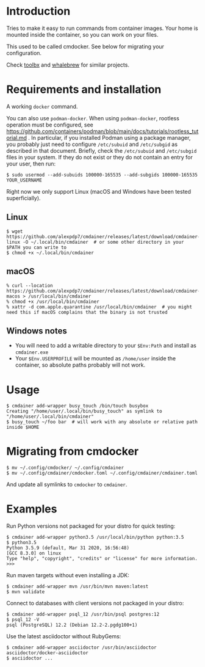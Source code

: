 # Introduction

Tries to make it easy to run commands from container images. Your home is mounted inside the container, so you can work on your files.

This used to be called cmdocker. See below for migrating your configuration.

Check [toolbx](https://containertoolbx.org) and [whalebrew](https://github.com/whalebrew/whalebrew) for similar projects.

# Requirements and installation

A working `docker` command.

You can also use `podman-docker`.
When using `podman-docker`, rootless operation must be configured, see https://github.com/containers/podman/blob/main/docs/tutorials/rootless_tutorial.md .
In particular, if you installed Podman using a package manager, you probably just need to configure `/etc/subuid` and `/etc/subgid` as described in that document.
Briefly, check the `/etc/subuid` and `/etc/subgid` files in your system.
If they do not exist or they do not contain an entry for your user, then run:

```
$ sudo usermod --add-subuids 100000-165535 --add-subgids 100000-165535 YOUR_USERNAME
```

Right now we only support Linux (macOS and Windows have been tested superficially).

## Linux

```
$ wget https://github.com/alexpdp7/cmdainer/releases/latest/download/cmdainer-linux -O ~/.local/bin/cmdainer  # or some other directory in your $PATH you can write to
$ chmod +x ~/.local/bin/cmdainer
```

## macOS

```
% curl --location https://github.com/alexpdp7/cmdainer/releases/latest/download/cmdainer-macos > /usr/local/bin/cmdainer
% chmod +x /usr/local/bin/cmdainer
% xattr -d com.apple.quarantine /usr/local/bin/cmdainer  # you might need this if macOS complains that the binary is not trusted
```

## Windows notes

* You will need to add a writable directory to your `$Env:Path` and install as `cmdainer.exe`
* Your `$Env.USERPROFILE` will be mounted as `/home/user` inside the container, so absolute paths probably will not work.

# Usage

```
$ cmdainer add-wrapper busy_touch /bin/touch busybox
Creating "/home/user/.local/bin/busy_touch" as symlink to "/home/user/.local/bin/cmdainer"
$ busy_touch ~/foo bar  # will work with any absolute or relative path inside $HOME
```

# Migrating from cmdocker

```
$ mv ~/.config/cmdocker/ ~/.config/cmdainer
$ mv ~/.config/cmdainer/cmdocker.toml ~/.config/cmdainer/cmdainer.toml
```

And update all symlinks to `cmdocker` to `cmdainer`.

# Examples

Run Python versions not packaged for your distro for quick testing:

```
$ cmdainer add-wrapper python3.5 /usr/local/bin/python python:3.5
$ python3.5
Python 3.5.9 (default, Mar 31 2020, 16:56:48) 
[GCC 8.3.0] on linux
Type "help", "copyright", "credits" or "license" for more information.
>>>
```

Run maven targets without even installing a JDK:

```
$ cmdainer add-wrapper mvn /usr/bin/mvn maven:latest
$ mvn validate
```

Connect to databases with client versions not packaged in your distro:

```
$ cmdainer add-wrapper psql_12 /usr/bin/psql postgres:12
$ psql_12 -V
psql (PostgreSQL) 12.2 (Debian 12.2-2.pgdg100+1)
```

Use the latest asciidoctor without RubyGems:

```
$ cmdainer add-wrapper asciidoctor /usr/bin/asciidoctor asciidoctor/docker-asciidoctor
$ asciidoctor ...
```
